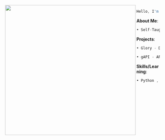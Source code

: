 <img align="left" height="425" src="https://avatars.githubusercontent.com/u/129712756?v=4"/>



```asm
Hello, I'm CIA. 👋
```
**About Me**:
```asm
• Self-Taught Developer
```
**Projects**:
```asm
• Glory - Discord Bot

• gAPI - API for Discord utilities
```
**Skills/Learning**:
```asm
• Python , HTML/CSS , Javascript , SQL
```

